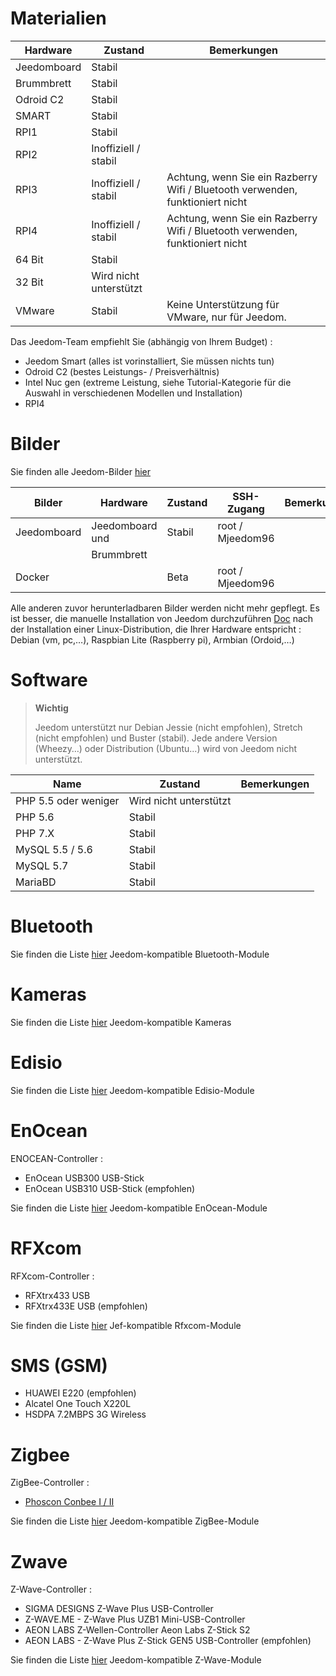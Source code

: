 # Materialien

Hardware | Zustand | Bemerkungen
--- | --- | ---
Jeedomboard             | Stabil                  |
Brummbrett            | Stabil                  |
Odroid C2               | Stabil                  |                          
SMART                   | Stabil                  |                          
RPI1                    | Stabil                  |                          
RPI2                    | Inoffiziell / stabil     |                          
RPI3                    | Inoffiziell / stabil     | Achtung, wenn Sie ein Razberry Wifi / Bluetooth verwenden, funktioniert nicht
RPI4                    | Inoffiziell / stabil     | Achtung, wenn Sie ein Razberry Wifi / Bluetooth verwenden, funktioniert nicht
64 Bit                 | Stabil                  |                          
32 Bit                 | Wird nicht unterstützt            |                          
VMware                  | Stabil                  | Keine Unterstützung für VMware, nur für Jeedom.

Das Jeedom-Team empfiehlt Sie (abhängig von Ihrem Budget) :

- Jeedom Smart (alles ist vorinstalliert, Sie müssen nichts tun)
- Odroid C2 (bestes Leistungs- / Preisverhältnis)
- Intel Nuc gen (extreme Leistung, siehe Tutorial-Kategorie für die Auswahl in verschiedenen Modellen und Installation)
- RPI4

#  Bilder

Sie finden alle Jeedom-Bilder [hier](https://images.jeedom.com/)

| Bilder         | Hardware       | Zustand           | SSH-Zugang      | Bemerkungen      |
|----------------|----------------|----------------|----------------|----------------|
| Jeedomboard    | Jeedomboard und | Stabil         | root / Mjeedom96 |                |
|                | Brummbrett   |                |                |                |
| Docker         |                | Beta           | root / Mjeedom96 |                |


Alle anderen zuvor herunterladbaren Bilder werden nicht mehr gepflegt. Es ist besser, die manuelle Installation von Jeedom durchzuführen [Doc](https://Doc.jeedom.com/de_DE/installation/index) nach der Installation einer Linux-Distribution, die Ihrer Hardware entspricht : Debian (vm, pc,…), Raspbian Lite (Raspberry pi), Armbian (Ordoid,…)

#  Software

> **Wichtig**
>
> Jeedom unterstützt nur Debian Jessie (nicht empfohlen), Stretch (nicht empfohlen) und Buster (stabil). Jede andere Version (Wheezy…) oder Distribution (Ubuntu…) wird von Jeedom nicht unterstützt.

| Name                     | Zustand                    | Bemerkungen                |
|-------------------------|-------------------------|--------------------------|
| PHP 5.5 oder weniger        | Wird nicht unterstützt            |                          |
| PHP 5.6                 | Stabil                  |                          |
| PHP 7.X                 | Stabil                  |                          |
| MySQL 5.5 / 5.6           | Stabil                  |                          |
| MySQL 5.7               | Stabil                  |                          |
| MariaBD                 | Stabil                  |                          |


# Bluetooth

Sie finden die Liste [hier](https://Doc.jeedom.com/de_DE/blea/equipement.compatible) Jeedom-kompatible Bluetooth-Module

# Kameras

Sie finden die Liste [hier](https://Doc.jeedom.com/de_DE/camera/equipement.compatible) Jeedom-kompatible Kameras

# Edisio

Sie finden die Liste [hier](https://Doc.jeedom.com/de_DE/edisio/equipement.compatible) Jeedom-kompatible Edisio-Module

# EnOcean

ENOCEAN-Controller :

-   EnOcean USB300 USB-Stick
-   EnOcean USB310 USB-Stick (empfohlen)

Sie finden die Liste [hier](https://Doc.jeedom.com/de_DE/enocean/equipement.compatible) Jeedom-kompatible EnOcean-Module

# RFXcom

RFXcom-Controller :

-   RFXtrx433 USB
-   RFXtrx433E USB (empfohlen)

Sie finden die Liste [hier](https://Doc.jeedom.com/de_DE/rfxcom/equipement.compatible) Jef-kompatible Rfxcom-Module

# SMS (GSM)

-   HUAWEI E220 (empfohlen)
-   Alcatel One Touch X220L
-   HSDPA 7.2MBPS 3G Wireless

# Zigbee

ZigBee-Controller :

- [Phoscon Conbee I / II](http://bit.ly/2n4VyWc)

Sie finden die Liste [hier](https://phoscon.de/en/conbee/compatible) Jeedom-kompatible ZigBee-Module

# Zwave

Z-Wave-Controller :

-   SIGMA DESIGNS Z-Wave Plus USB-Controller
-   Z-WAVE.ME - Z-Wave Plus UZB1 Mini-USB-Controller
-   AEON LABS Z-Wellen-Controller Aeon Labs Z-Stick S2
-   AEON LABS - Z-Wave Plus Z-Stick GEN5 USB-Controller (empfohlen)

Sie finden die Liste [hier](https://Doc.jeedom.com/de_DE/zwave/equipement.compatible) Jeedom-kompatible Z-Wave-Module
